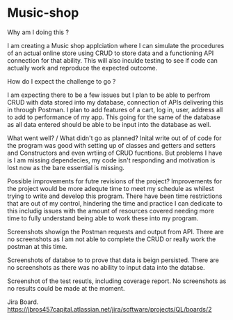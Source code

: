 # Music-shop
Why am I doing this ?

I am creating a Music shop applciation where I can simulate the procedures of an actual online store using CRUD to store data and a functioning API connection for that ability. This will also inculde testing to see if code can actually work and reproduce the expected outcome.

How do I expect the challenge to go ?

I am expecting there to be a few issues but I plan to be able to perfrom CRUD with data stored into my database, connection of APIs delivering this in through Postman.
I plan to add features of a cart, log in, user, address all to add to performance of my app. This going for the same of the database as all data entered should be able to be input into the database as well.

What went well? / What didn't go as planned?
Inital write out of of code for the program was good with setting up of classes and getters and setters and Constructors and even wrtiing of CRUD fucntions. But problems I have is I am missing dependecies, my code isn't responding and motivation is lost now as the bare essential is missing.


Possible improvements for futre revisions of the project?
Improvements for the project would be more adequte time to meet my schedule as whilest trying to write and develop this program. There have been time restrictions that are out of my control, hindering the time and practice I can dedicate to this includig issues with the amount of resources covered needing more time to fully understand being able to work these into my program.


Screenshots showign the Postman requests and output from API.
There are no screenshots as I am not able to complete the CRUD or really work the postman at this time. 


Screenshots of databse to to prove that data is beign persisted.
There are no screenshots as there was no ability to input data into the databse.


Screenshot of the test resutls, including coverage report.
No screenshots as no results could be made at the moment.


Jira Board.
https://jbros457capital.atlassian.net/jira/software/projects/QL/boards/2
